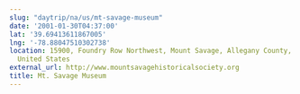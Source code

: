 ```yaml
---
slug: "daytrip/na/us/mt-savage-museum"
date: '2001-01-30T04:37:00'
lat: '39.69413611867005'
lng: '-78.88047510302738'
location: 15900, Foundry Row Northwest, Mount Savage, Allegany County, Maryland, 21545,
  United States
external_url: http://www.mountsavagehistoricalsociety.org
title: Mt. Savage Museum
---
```




